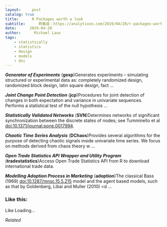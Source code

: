 ```yaml
---
layout:     post
catalog: true
title:      R Packages worth a look
subtitle:      转载自：https://analytixon.com/2019/04/20/r-packages-worth-a-look-1492/
date:      2019-04-20
author:      Michael Laux
tags:
    - statistically
    - statistics
    - design
    - models
    - doi
---
```


***Generator of Experiments*** (**gexp**)Generates experiments – simulating structured or experimental data as: completely randomized design, randomized block design, latin square design, fact …

***Joint Change Point Detection*** (**jcp**)Procedures for joint detection of changes in both expectation and variance in univariate sequences. Performs a statistical test of the null hypothesis …

***Statistically Validated Networks*** (**SVN**)Determines networks of significant synchronization between the discrete states of nodes; see Tumminello et al <doi:10.1371/journal.pone.0017994>.

***Chaotic Time Series Analysis*** (**DChaos**)Provides several algorithms for the purpose of detecting chaotic signals inside univariate time series. We focus on methods derived from chaos theory w …

***Open Trade Statistics API Wrapper and Utility Program*** (**tradestatistics**)Access Open Trade Statistics API from R to download international trade data.

***Modelling Adoption Process in Marketing*** (**adoption**)The classical Bass (1969) <doi:10.1287/mnsc.15.5.215> model and the agent based models, such as that by Goldenberg, Libai and Muller (2010) <d …





### Like this:

Like Loading...


*Related*

